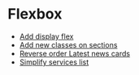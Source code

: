 # Flexbox

* [Add display flex](./0-styles.css)
* [Add new classes on sections](./1-index.html)
* [Reverse order Latest news cards](./2-styles.css)
* [Simplify services list](./3-styles.css)
